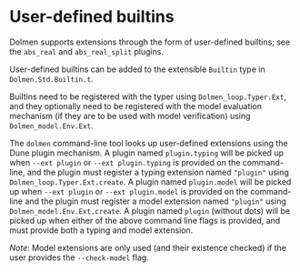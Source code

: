 # User-defined builtins

Dolmen supports extensions through the form of user-defined builtins; see the
`abs_real` and `abs_real_split` plugins.

User-defined builtins can be added to the extensible `Builtin` type in
`Dolmen.Std.Builtin.t`.

Builtins need to be registered with the typer using `Dolmen_loop.Typer.Ext`,
and they optionally need to be registered with the model evaluation mechanism
(if they are to be used with model verification) using `Dolmen_model.Env.Ext`.

The `dolmen` command-line tool looks up user-defined extensions using the Dune
plugin mechanism. A plugin named `plugin.typing` will be picked up when
`--ext plugin` or `--ext plugin.typing` is provided on the command-line, and
the plugin must register a typing extension named `"plugin"` using
`Dolmen_loop.Typer.Ext.create`. A plugin named `plugin.model` will be picked up
when `--ext plugin` or `--ext plugin.model` is provided on the command-line and
the plugin must register a model extension named `"plugin"` using
`Dolmen_model.Env.Ext.create`. A plugin named `plugin` (without dots) will be
picked up when either of the above command line flags is provided, and must
provide both a typing and model extension.

*Note*: Model extensions are only used (and their existence checked) if the
user provides the `--check-model` flag.
